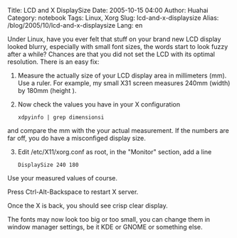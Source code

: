 Title: LCD and X DisplaySize
Date: 2005-10-15 04:00
Author: Huahai
Category: notebook
Tags: Linux, Xorg
Slug: lcd-and-x-displaysize
Alias: /blog/2005/10/lcd-and-x-displaysize
Lang: en

Under Linux, have you ever felt that stuff on your brand new LCD display looked blurry, especially with small font sizes, the words start to look fuzzy after a while? Chances are that you did not set the LCD with its optimal resolution. There is an easy fix:  

1. Measure the actually size of your LCD display area in millimeters (mm). Use a ruler. For example, my small X31 screen measures 240mm (width) by 180mm (height ).  

2. Now check the values you have in your X configuration  

    `xdpyinfo | grep dimensionsi`

and compare the mm with the your actual measurement. If the numbers are far off, you do have a misconfiged display size.  

3. Edit /etc/X11/xorg.conf as root, in the "Monitor" section, add a line  

    `DisplaySize 240 180`

Use your measured values of course.  

Press Ctrl-Alt-Backspace to restart X server.  

Once the X is back, you should see crisp clear display.  

The fonts may now look too big or too small, you can change them in window manager settings, be it KDE or GNOME or something else.
